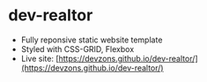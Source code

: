 # dev-realtor

- Fully reponsive static website template
- Styled with CSS-GRID, Flexbox
- Live site: [https://devzons.github.io/dev-realtor/](https://devzons.github.io/dev-realtor/)
